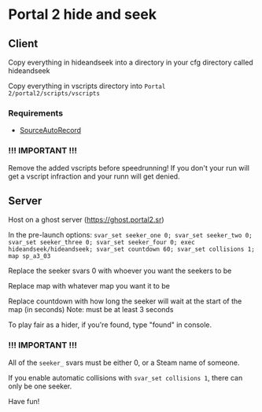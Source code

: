 # Portal 2 hide and seek

## Client
Copy everything in hideandseek into a directory in your cfg directory called hideandseek

Copy everything in vscripts directory into `Portal 2/portal2/scripts/vscripts`
### Requirements
- [SourceAutoRecord](https://github.com/p2sr/sourceautorecord)

### !!! IMPORTANT !!!
Remove the added vscripts before speedrunning! If you don't your run will get a vscript infraction and your runn will get denied.

## Server
Host on a ghost server (https://ghost.portal2.sr)

In the pre-launch options:
`svar_set seeker_one 0; svar_set seeker_two 0; svar_set seeker_three 0; svar_set seeker_four 0; exec hideandseek/hideandseek; svar_set countdown 60; svar_set collisions 1; map sp_a3_03`

Replace the seeker svars 0 with whoever you want the seekers to be

Replace map with whatever map you want it to be

Replace countdown with how long the seeker will wait at the start of the map (in seconds)
Note: must be at least 3 seconds

To play fair as a hider, if you're found, type "found" in console.

### !!! IMPORTANT !!!

All of the `seeker_` svars must be either 0, or a Steam name of someone.

If you enable automatic collisions with `svar_set collisions 1`, there can only be one seeker.

Have fun!
